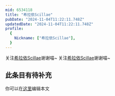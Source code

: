 ```yaml
---
mid: 6534118
title: "希拉依Scillae"
pubDate: "2024-11-04T11:22:11.748Z"
updatedDate: "2024-11-04T11:22:11.748Z"
profile:
  {
    Nickname: ["希拉依Scillae"],
  }
---
```


关注[希拉依Scillae](https://space.bilibili.com/6534118)谢谢喵~ 关注[希拉依Scillae](https://space.bilibili.com/6534118)谢谢喵~

## 此条目有待补充
你可以在[这里](https://github.com/Yuhanawa/VTuber.ICU/edit/master/src/content/v/希拉依Scillae/index.md)编辑本文
